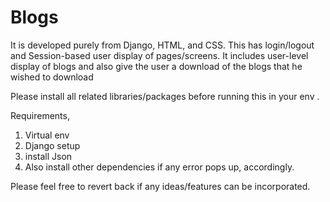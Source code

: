# Blogs

It is developed purely from Django, HTML, and CSS.
This has login/logout and Session-based user display of pages/screens.
It includes user-level display of blogs and also give the user a download of the blogs that he wished to download 


Please install all related libraries/packages before running this in your env .


Requirements, 
1. Virtual env
2. Django setup
3. install Json
4. Also install other dependencies if any error pops up, accordingly.

Please feel free to revert back if any ideas/features can be incorporated. 

